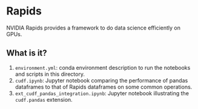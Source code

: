 # Rapids

NVIDIA Rapids provides a framework to do data science efficiently
on GPUs.


## What is it?

1. `environment.yml`: conda environment description to run the notebooks
   and scripts in this directory.
1. `cudf.ipynb`: Jupyter notebook comparing the performance of pandas
   dataframes to that of Rapids dataframes on some common operations.
1. `ext_cudf_pandas_integration.ipynb`: Jupyter notebook illustrating
   the `cudf.pandas` extension.

